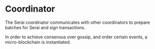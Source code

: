 # Coordinator

The Serai coordinator communicates with other coordinators to prepare batches
for Serai and sign transactions.

In order to achieve consensus over gossip, and order certain events, a
micro-blockchain is instantiated.
